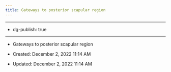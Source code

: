 ```yaml
---
title: Gateways to posterior scapular region
---
```


- --

- dg-publish: true

- --

- Gateways to posterior scapular region

- Created: December 2, 2022 11:14 AM

- Updated: December 2, 2022 11:14 AM
